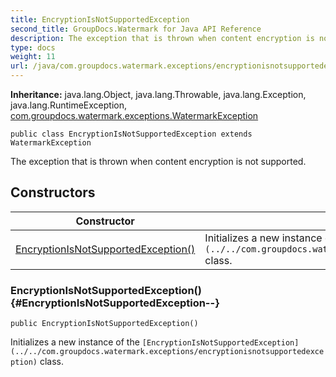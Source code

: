 ```yaml
---
title: EncryptionIsNotSupportedException
second_title: GroupDocs.Watermark for Java API Reference
description: The exception that is thrown when content encryption is not supported.
type: docs
weight: 11
url: /java/com.groupdocs.watermark.exceptions/encryptionisnotsupportedexception/
---
```

**Inheritance:**
java.lang.Object, java.lang.Throwable, java.lang.Exception, java.lang.RuntimeException, [com.groupdocs.watermark.exceptions.WatermarkException](../../com.groupdocs.watermark.exceptions/watermarkexception)
```
public class EncryptionIsNotSupportedException extends WatermarkException
```

The exception that is thrown when content encryption is not supported.
## Constructors

| Constructor | Description |
| --- | --- |
| [EncryptionIsNotSupportedException()](#EncryptionIsNotSupportedException--) | Initializes a new instance of the `[EncryptionIsNotSupportedException](../../com.groupdocs.watermark.exceptions/encryptionisnotsupportedexception)` class. |
### EncryptionIsNotSupportedException() {#EncryptionIsNotSupportedException--}
```
public EncryptionIsNotSupportedException()
```


Initializes a new instance of the `[EncryptionIsNotSupportedException](../../com.groupdocs.watermark.exceptions/encryptionisnotsupportedexception)` class.

